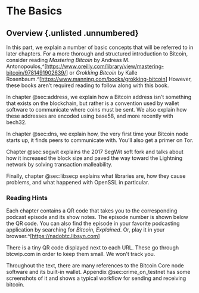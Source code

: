 # The Basics

## Overview {.unlisted .unnumbered}

In this part, we explain a number of basic concepts that will be referred to in later chapters. For a more thorough and structured introduction to Bitcoin, consider reading _Mastering Bitcoin_ by Andreas M. Antonopoulos,^[<https://www.oreilly.com/library/view/mastering-bitcoin/9781491902639/>] or _Grokking Bitcoin_ by Kalle Rosenbaum.^[<https://www.manning.com/books/grokking-bitcoin>] However, these books aren’t required reading to follow along with this book.

In chapter @sec:address, we explain how a Bitcoin address isn’t something that exists on the blockchain, but rather is a convention used by wallet software to communicate where coins must be sent. We also explain how these addresses are encoded using base58, and more recently with bech32.

In chapter @sec:dns, we explain how, the very first time your Bitcoin node starts up, it finds peers to communicate with. You’ll also get a primer on Tor.

Chapter @sec:segwit explains the 2017 SegWit soft fork and talks about how it increased the block size and paved the way toward the Lightning network by solving transaction malleability.

Finally, chapter @sec:libsecp explains what libraries are, how they cause problems, and what happened with OpenSSL in particular.

### Reading Hints

Each chapter contains a QR code that takes you to the corresponding podcast episode and its show notes. The episode number is shown below the QR code. You can also find the episode in your favorite podcasting application by searching for _Bitcoin, Explained_. Or, play it in your browser.^[<https://nadobtc.libsyn.com>]

There is a tiny QR code displayed next to each URL. These go through btcwip.com in order to keep them small. We won't track you.

Throughout the text, there are many references to the Bitcoin Core node software and its built-in wallet. Appendix @sec:crime_on_testnet has some screenshots of it and shows a typical workflow for sending and receiving bitcoin.
